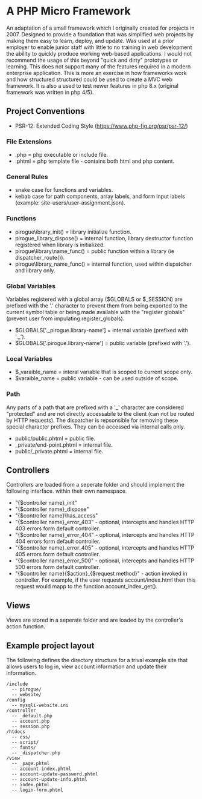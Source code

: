 # A PHP Micro Framework
An adaptation of a small framework which I originally created for projects in 2007. Designed to provide a foundation that was simplified web projects by making them easy to learn, deploy, and update. Was used at a prior employer to enable junior staff with little to no training in web development the ability to quickly produce working web-based applications. 
I would not recommend the usage of this beyond "quick and dirty" prototypes or learning. This does not support many of the features required in a modern enterprise application. This is more an exercise in how frameworks work and how structured structured could be used to create a MVC web framework. It is also a used to test newer features in php 8.x (original framework was written in php 4/5). 
## Project Conventions
- PSR-12: Extended Coding Style (https://www.php-fig.org/psr/psr-12/)
### File Extensions
+ .php = php executable or include file.
+ .phtml = php template file - contains both html and php content.
### General Rules
- snake case for functions and variables.
- kebab case for path components, array labels, and form input labels (example: site-users/user-assignment.json).
### Functions
- pirogue\ibrary\_init() = library initialize function.
- pirogue\_library\_dispose() = internal function, library destructor function registered when library is initialized.
- pirogue\library\name_func() = public function within a library (ie dispatcher_route()).
- pirogue\library\_name_func() = internal function, used within dispatcher and library only. 
### Global Variables
Variables registered with a global array ($GLOBALS or $_SESSION) are prefixed with the '.' character to prevent them from being exported to the current symbol table or being made available with the "register globals" (prevent user from impulating register_globals).
- $GLOBALS['.\_pirogue.library-name'] = internal variable (prefixed with '.\_').
- $GLOBALS['.pirogue.library-name'] = public variable (prefixed with '.').
### Local Variables
- $\_varaible_name =  interal variable that is scoped to current scope only.
- $varaible_name = public variable - can be used outside of scope.
### Path 
Any parts of a path that are prefixed with a '_' character are considered "protected" and are not directly accessabile to the client (can not be routed by HTTP requests). The dispatcher is repsonsible for removing these special character prefixes. They can be accessed via internal calls only. 
- public/public.phtml = public file.
- _private/end-point.phtml = internal file.
- public/_private.phtml = internal file.
## Controllers
Controllers are loaded from a seperate folder and should implement the following interface. within their own namespace.
- "{$controller name}\_init"
- "{$controller name}\_dispose" 
- "{$controller name}\has_access"
- "{$controller name}\_error_403" - optional, intercepts and handles HTTP 403 errors form default controller.
- "{$controller name}\_error_404" - optional, intercepts and handles HTTP 404 errors form default controller.
- "{$controller name}\_error_405" - optional, intercepts and handles HTTP 405 errors form default controller.
- "{$controller name}\_error_500" - optional, intercepts and handles HTTP 500 errors form default controller.
- "{$controller name}\{$action}_{$request method}" - action invoked in controller. For example, if the user requests account/index.html then this request would mapp to the function account_index_get().
## Views
Views are stored in a seperate folder and are loaded by the controller's action function.
## Example project layout
The following defines the directory structure for a trival example site that allows users to log in, view account information and update their information.
```
/include
  -- pirogue/
  -- website/
/config
  -- mysqli-website.ini
/controller
  -- _default.php
  -- account.php
  -- session.php
/htdocs
  -- css/
  -- script/
  -- fonts/
  -- _dispatcher.php
/view
  -- _page.phtml
  -- account-index.phtml
  -- account-update-password.phtml
  -- account-update-info.phtml
  -- index.phtml
  -- login-form.phtml

```
